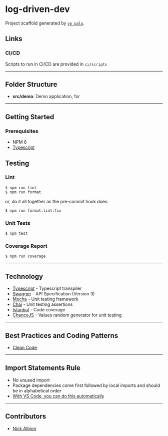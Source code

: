 # log-driven-dev


Project scaffold generated by [`yo palo`](https://github.com/Palo-IT-Australia/generator-palo).

## Links

### CI/CD
Scripts to run in CI/CD are provided in `ci/scripts`

___
## **Folder Structure**

- **src/demo**: Demo application, for

___
## **Getting Started**

### Prerequisites

- NPM 6
- [Typescript](https://www.typescriptlang.org/)

## **Testing**
### Lint
    $ npm run lint
    $ npm run format

or, do it all together as the pre-commit hook does:

    $ npm run format:lint:fix

### Unit Tests
    $ npm test

### Coverage Report
    $ npm run coverage

___
## Technology
- [Typescript](https://www.typescriptlang.org) - Typescript transpiler
- [Swagger](https://swagger.io/) - API Specification (Version 3)
- [Mocha](https://github.com/mochajs/mocha) - Unit testing framework
- [Chai](https://github.com/chaijs/chai) - Unit testing assertions
- [Istanbul](https://istanbul.js.org) - Code coverage
- [ChanceJS](https://chancejs.com/) - Values random generator for unit testing

___
## Best Practices and Coding Patterns

- [Clean Code](https://gist.github.com/wojteklu/73c6914cc446146b8b533c0988cf8d29)

___
## Import Statements Rule
- No unused import
- Package dependencies come first followed by local imports and should be in alphabetical order
- [With VS Code, you can do this automatically](https://eshlox.net/2019/12/02/vscode-automatically-organize-typescript-imports)

___
## **Contributors**
- [Nick Albion](nalbion@palo-it.com)
